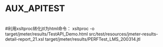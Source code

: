 # <H1>AUX_APITEST<H1>
#利用xsltproc转化jtl为html命令：
xsltproc -o target/jmeter/results/TestAPI_Demo.html src/test/resources/jmeter-results-detail-report_21.xsl target/jmeter/results/PERFTest_LMS_200314.jtl
